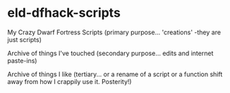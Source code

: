 # eld-dfhack-scripts
My Crazy Dwarf Fortress Scripts (primary purpose... 'creations' -they are just scripts)

Archive of things I've touched (secondary purpose... edits and internet paste-ins)

Archive of things I like (tertiary... or a rename of a script or a function shift away from how I crappily use it. Posterity!)
